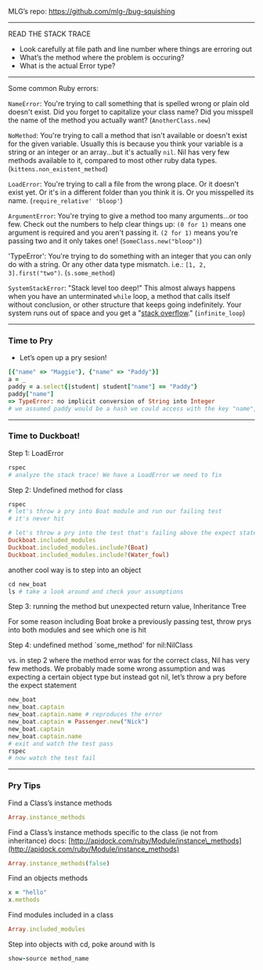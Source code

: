 MLG’s repo: <https://github.com/mlg-/bug-squishing>

---

READ THE STACK TRACE

* Look carefully at file path and line number where things are erroring out
* What’s the method where the problem is occuring?
* What is the actual Error type?

---

Some common Ruby errors:

`NameError`: You're trying to call something that is spelled wrong or plain old doesn't exist. Did you forget to capitalize your class name? Did you misspell the name of the method you actually want? (`AnotherClass.new`)

`NoMethod`: You're trying to call a method that isn't available or doesn't exist for the given variable. Usually this is because you think your variable is a string or an integer or an array...but it's actually `nil`. Nil has very few methods available to it, compared to most other ruby data types. (`kittens.non_existent_method`)

`LoadError`: You're trying to call a file from the wrong place. Or it doesn't exist yet. Or it's in a different folder than you think it is. Or you misspelled its name. (`require_relative' 'bloop'`)

`ArgumentError`: You're trying to give a method too many arguments...or too few. Check out the numbers to help clear things up: `(0 for 1)` means one argument is required and you aren't passing it. `(2 for 1)` means you're passing two and it only takes one! (`SomeClass.new("bloop")`)

'TypeError': You're trying to do something with an integer that you can only do with a string. Or any other data type mismatch. i.e.: `[1, 2, 3].first("two")`. (`s.some_method`)

`SystemStackError`: "Stack level too deep!" This almost always happens when you have an unterminated `while` loop, a method that calls itself without conclusion, or other structure that keeps going indefinitely. Your system runs out of space and you get a "[stack overflow](https://en.wikipedia.org/wiki/Stack_overflow)." (`infinite_loop`)

---

### Time to Pry

* Let’s open up a pry sesion!

```ruby
[{"name" => "Maggie"}, {"name" => "Paddy"}]
a = _
paddy = a.select{|student| student["name"] == "Paddy"}
paddy["name"]
=> TypeError: no implicit conversion of String into Integer
# we assumed paddy would be a hash we could access with the key "name", but actually Paddy is an array.  Arrays have indeces, so it expected ["name"] to be an integer, but it's a string, which caused the above error
```

---

### Time to Duckboat!

Step 1: LoadError

```ruby
rspec
# analyze the stack trace! We have a LoadError we need to fix
```

Step 2: Undefined method for class

```ruby
rspec
# let's throw a pry into Boat module and run our failing test
# it's never hit

# let's throw a pry into the test that's failing above the expect statement
Duckboat.included_modules
Duckboat.included_modules.include?(Boat)
Duckboat.included_modules.include?(Water_fowl)
```

another cool way is to step into an object

```ruby
cd new_boat
ls # take a look around and check your assumptions
```

Step 3: running the method but unexpected return value, Inheritance Tree

For some reason including Boat broke a previously passing test, throw prys into both modules and see which one is hit

Step 4: undefined method `some\_method' for nil:NilClass

vs. in step 2 where the method error was for the correct class, Nil has very few methods. We probably made some wrong assumption and was expecting a certain object type but instead got nil, let’s throw a pry before the expect statement

```ruby
new_boat
new_boat.captain
new_boat.captain.name # reproduces the error
new_boat.captain = Passenger.new("Nick")
new_boat.captain
new_boat.captain.name
# exit and watch the test pass
rspec
# now watch the test fail
```

---

### Pry Tips

Find a Class’s instance methods

```ruby
Array.instance_methods
```

Find a Class’s instance methods specific to the class (ie not from inheritance) docs: [http://apidock.com/ruby/Module/instance\_methods](http://apidock.com/ruby/Module/instance_methods)

```ruby
Array.instance_methods(false)
```

Find an objects methods

```ruby
x = "hello"
x.methods
```

Find modules included in a class

```ruby
Array.included_modules
```

Step into objects with cd, poke around with ls
```ruby
show-source method_name
```
